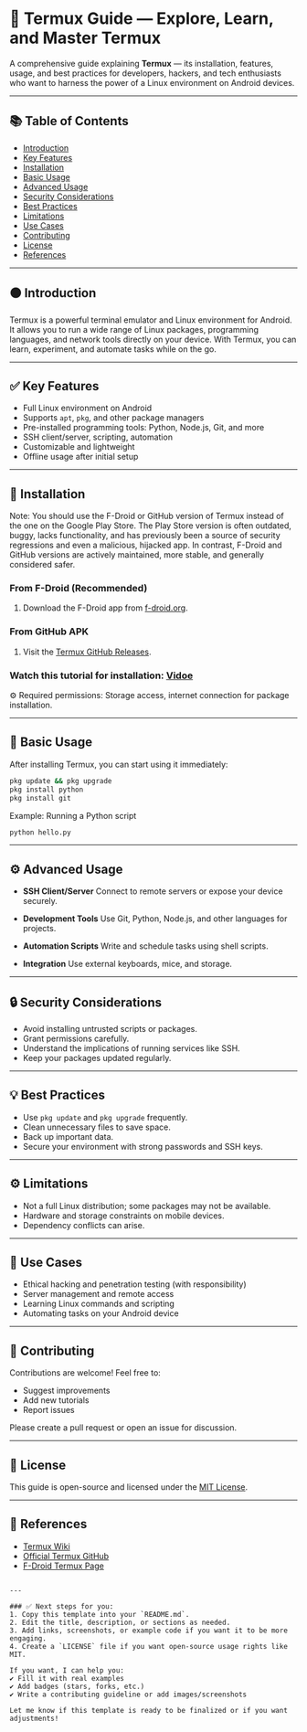 # 📱 Termux Guide — Explore, Learn, and Master Termux

A comprehensive guide explaining **Termux** — its installation, features, usage, and best practices for developers, hackers, and tech enthusiasts who want to harness the power of a Linux environment on Android devices.

---

## 📚 Table of Contents
- [Introduction](#-introduction)
- [Key Features](#key-features)
- [Installation](#installation)
- [Basic Usage](#basic-usage)
- [Advanced Usage](#advanced-usage)
- [Security Considerations](#security-considerations)
- [Best Practices](#best-practices)
- [Limitations](#limitations)
- [Use Cases](#use-cases)
- [Contributing](#contributing)
- [License](#license)
- [References](#references)

---

## 🟠 Introduction

Termux is a powerful terminal emulator and Linux environment for Android. It allows you to run a wide range of Linux packages, programming languages, and network tools directly on your device. With Termux, you can learn, experiment, and automate tasks while on the go.

---

## ✅ Key Features

- Full Linux environment on Android
- Supports `apt`, `pkg`, and other package managers
- Pre-installed programming tools: Python, Node.js, Git, and more
- SSH client/server, scripting, automation
- Customizable and lightweight
- Offline usage after initial setup

---

## 🚀 Installation

Note: You should use the F-Droid or GitHub version of Termux instead of the one on the Google Play Store. The Play Store version is often outdated, buggy, lacks functionality, and has previously been a source of security regressions and even a malicious, hijacked app. In contrast, F-Droid and GitHub versions are actively maintained, more stable, and generally considered safer.

### From F-Droid (Recommended)
1. Download the F-Droid app from [f-droid.org](https://f-droid.org).


### From GitHub APK
1. Visit the [Termux GitHub Releases](https://github.com/termux/termux-app/releases).

### Watch this tutorial for installation: [Vidoe](https://youtu.be/V1-zzo-tCyI)

⚙ Required permissions: Storage access, internet connection for package installation.

---

## 📂 Basic Usage

After installing Termux, you can start using it immediately:

```bash
pkg update && pkg upgrade
pkg install python
pkg install git
````

Example: Running a Python script

```bash
python hello.py
```

---

## ⚙ Advanced Usage

* **SSH Client/Server**
  Connect to remote servers or expose your device securely.

* **Development Tools**
  Use Git, Python, Node.js, and other languages for projects.

* **Automation Scripts**
  Write and schedule tasks using shell scripts.

* **Integration**
  Use external keyboards, mice, and storage.

---

## 🔒 Security Considerations

* Avoid installing untrusted scripts or packages.
* Grant permissions carefully.
* Understand the implications of running services like SSH.
* Keep your packages updated regularly.

---

## 💡 Best Practices

* Use `pkg update` and `pkg upgrade` frequently.
* Clean unnecessary files to save space.
* Back up important data.
* Secure your environment with strong passwords and SSH keys.

---

## ⚙ Limitations

* Not a full Linux distribution; some packages may not be available.
* Hardware and storage constraints on mobile devices.
* Dependency conflicts can arise.

---

## 💼 Use Cases

* Ethical hacking and penetration testing (with responsibility)
* Server management and remote access
* Learning Linux commands and scripting
* Automating tasks on your Android device

---

## 🤝 Contributing

Contributions are welcome!
Feel free to:

* Suggest improvements
* Add new tutorials
* Report issues

Please create a pull request or open an issue for discussion.

---

## 📄 License

This guide is open-source and licensed under the [MIT License](LICENSE).

---

## 🔗 References

* [Termux Wiki](https://wiki.termux.com)
* [Official Termux GitHub](https://github.com/termux)
* [F-Droid Termux Page](https://f-droid.org/en/packages/com.termux/)

```

---

### ✅ Next steps for you:
1. Copy this template into your `README.md`.
2. Edit the title, description, or sections as needed.
3. Add links, screenshots, or example code if you want it to be more engaging.
4. Create a `LICENSE` file if you want open-source usage rights like MIT.

If you want, I can help you:
✔ Fill it with real examples  
✔ Add badges (stars, forks, etc.)  
✔ Write a contributing guideline or add images/screenshots

Let me know if this template is ready to be finalized or if you want adjustments!
```
